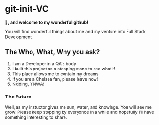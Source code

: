 # git-init-VC
**:wave:, and welcome to my wonderful github!**

You will find wonderful things about me and my venture into Full Stack Development.

## The Who, What, Why you ask?
1. I am a Developer in a QA's body
2. I built this project as a stepping stone to see what if
3. This place allows me to contain my dreams
4. If you are a Chelsea fan, please leave now!
5. Kidding, YNWA!

### The Future
Well, as my instuctor gives me sun, water, and knowlege. You will see me grow! Please keep stopping by everyonce in a while and hopefully I'll have something interesting to share.
